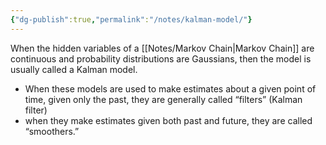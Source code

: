```yaml
---
{"dg-publish":true,"permalink":"/notes/kalman-model/"}
---
```




When the hidden variables of a [[Notes/Markov Chain\|Markov Chain]] are continuous and probability distributions are Gaussians, then the model is usually called a Kalman model. 
- When these models are used to make estimates about a given point of time, given only the past, they are generally called “filters” (Kalman filter)
- when they make estimates given both past and future, they are called “smoothers.”